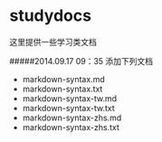 studydocs
=========

这里提供一些学习类文档

#####2014.09.17  09：35 添加下列文档

   * markdown-syntax.md
   * markdown-syntax.txt
   * markdown-syntax-tw.md
   * markdown-syntax-tw.txt
   * markdown-syntax-zhs.md
   * markdown-syntax-zhs.txt

